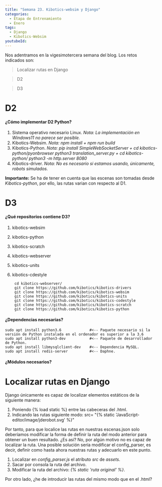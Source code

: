```yaml
---
title: "Semana 23. Kibotics-websim y Django"
categories:
  - Etapa de Entrenamiento
  - Enero
tags:
  - Django
  - Kibotics-Websim
youtubeId: 
---
```


Nos adentramos en la vigesimotercera semana del blog. Los retos indicados son:

> Localizar rutas en Django

> D2

> D3

# D2

#### ¿Cómo implementar D2 Python?

1. Sistema operativo necesario Linux. *Nota: La implementación en Windows11 no parece ser posible.*
2. Kibotics-Websim. *Nota: npm install + npm run build*
3. Kibotics-Python. *Nota: pip install SimpleWebSocketServer + cd kibotics-python/pyonbrowser python3 translation_server.py + cd kibotics-python/ python3 -m http.server 8080*
4. Kibotics-driver. *Nota: No es necesario si estamos usando, únicamente, robots simulados.*

**Importante:** Se ha de tener en cuenta que las escenas son tomadas desde *Kibotics-python*, por ello, las rutas varian con respecto al D1. 

# D3

#### ¿Qué repositorios contiene D3?

1. kibotics-websim
2. kibotics-python
3. kibotics-scratch
4. kibotics-webserver
5. kibotics-units
6. kibotics-cdestyle

        cd kibotics-webserver/
        git clone https://github.com/kibotics/kibotics-drivers
        git clone https://github.com/kibotics/kibotics-websim
        git clone https://github.com/kibotics/kibotics-units
        git clone https://github.com/kibotics/kibotics-codestyle
        git clone https://github.com/kibotics/kibotics-scratch
        git clone https://github.com/kibotics/kibotics-python
    
#### ¿Dependencias necesarias?

    sudo apt install python3.6             #<-- Paquete necesario si la versión de Python instalada en el ordenador es superior a la 3.6
    sudo apt install python3-dev           #<-- Paquete de desarrollador de Python.
    sudo apt install libmysqlclient-dev    #<-- Dependencia MySQL.
    sudo apt install redis-server          #<-- Daphne.

#### ¿Módulos necesarios?






# Localizar rutas en Django

Django únicamente es capaz de localizar elementos estáticos de la siguiente manera:

1. Poniendo {% load static %} entre las cabeceras del .html.
2. Indicando las rutas siguiente modo: src= "{% static 'JavaScript-editor/image/jderobot.svg' %}"

Por tanto, para que localice las rutas en nuestras escenas.json solo deberíamos modificar la forma de definir la ruta del modo anterior para obtener un buen resultado. ¿Es así? No, por algún motivo no es capaz de localizar la ruta. Una posible solución sería modificar el config_parser, es decir, definir como hasta ahora nuestras rutas y adecuarlo en este punto. 

1. Localizar en *config_parser.js* el atributo *src* de *assets*.
2. Sacar por consola la ruta del archivo.
3. Modificar la ruta del archivo: *{% static 'ruta original' %}*.

Por otro lado, ¿he de introducir las rutas del mismo modo que en el .html?

